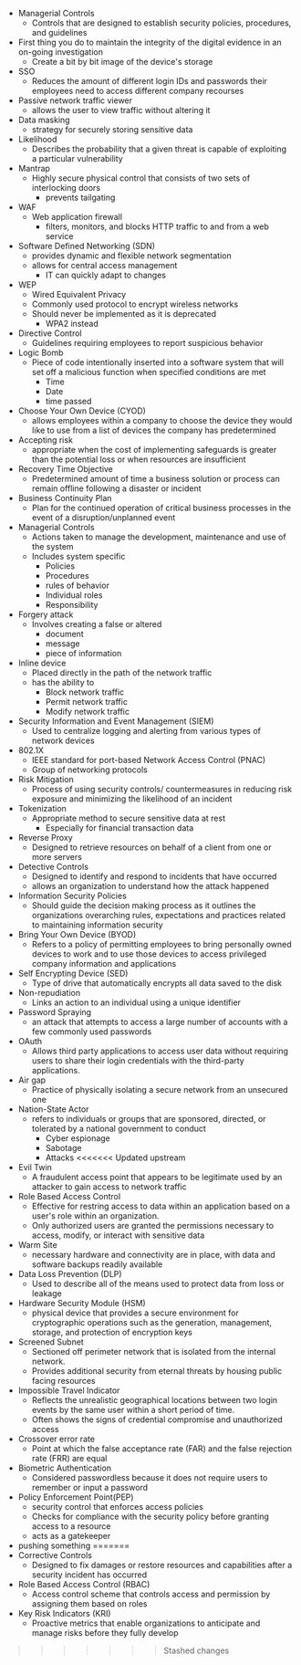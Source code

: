 - Managerial Controls
	- Controls that are designed to establish security policies, procedures, and guidelines
- First thing you do to maintain the integrity of the digital evidence in an on-going investigation
	- Create a bit by bit image of the device's storage
- SSO
	- Reduces the amount of different login IDs and passwords their employees need to access different company recourses 
- Passive network traffic viewer
	- allows the user to view traffic without altering it
- Data masking
	- strategy for securely storing sensitive data
- Likelihood
	- Describes the probability that a given threat is capable of exploiting a particular vulnerability
- Mantrap
	- Highly secure physical control that consists of two sets of interlocking doors
		- prevents tailgating
- WAF
	- Web application firewall
		- filters, monitors, and blocks HTTP traffic to and from a web service
- Software Defined Networking (SDN)
	- provides dynamic and flexible network segmentation
	- allows for central access management
		- IT can quickly adapt to changes
- WEP
	- Wired Equivalent Privacy
	- Commonly used protocol to encrypt wireless networks
	- Should never be implemented as it is deprecated
		- WPA2 instead
- Directive Control
	- Guidelines requiring employees to report suspicious behavior
- Logic Bomb
	- Piece of code intentionally inserted into a software system that will set off a malicious function when specified conditions are met
		- Time
		- Date
		- time passed
- Choose Your Own Device (CYOD)
	- allows employees within a company to choose the device they would like to use from a list of devices the company has predetermined
- Accepting risk
	- appropriate when the cost of implementing safeguards is greater than the potential loss or when resources are insufficient
- Recovery Time Objective
	- Predetermined amount of time a business solution or process can remain offline following a disaster or incident
- Business Continuity Plan
	- Plan for the continued operation of critical business processes in the event of a disruption/unplanned event
- Managerial Controls
	- Actions taken to manage the development, maintenance and use of the system
	- Includes system specific
		- Policies
		- Procedures
		- rules of behavior
		- Individual roles
		- Responsibility
- Forgery attack
	- Involves creating a false or altered
		- document
		- message
		- piece of information
- Inline device
	- Placed directly in the path of the network traffic
	- has the ability to
		- Block network traffic
		- Permit network traffic
		- Modify network traffic
- Security Information and Event Management (SIEM)
	- Used to centralize logging and alerting from various types of network devices
- 802.1X
	- IEEE standard for port-based Network Access Control (PNAC)
	- Group of networking protocols
- Risk Mitigation
	- Process of using security controls/ countermeasures in reducing risk exposure and minimizing the likelihood of an incident
- Tokenization
	- Appropriate method to secure sensitive data at rest
		- Especially for financial transaction data
- Reverse Proxy
	- Designed to retrieve resources on behalf of a client from one or more servers
- Detective Controls
	- Designed to identify and respond to incidents that have occurred
	- allows an organization to understand how the attack happened
- Information Security Policies
	- Should guide the decision making process as it outlines the organizations overarching rules, expectations and practices related to maintaining information security
- Bring Your Own Device (BYOD)
	- Refers to a policy of permitting employees to bring personally owned devices to work and to use those devices to access privileged company information and applications 
- Self Encrypting Device (SED)
	- Type of drive that automatically encrypts all data saved to the disk
- Non-repudiation
	- Links an action to an individual using a unique identifier
- Password Spraying
	- an attack that attempts to access a large number of accounts with a few commonly used passwords
- OAuth
	- Allows third party applications to access user data without requiring users to share their login credentials with the third-party applications.
- Air gap
	- Practice of physically isolating a secure network from an unsecured one
- Nation-State Actor
	- refers to individuals or groups that are sponsored, directed, or tolerated by a national government to conduct
		- Cyber espionage
		- Sabotage
		- Attacks
<<<<<<< Updated upstream
- Evil Twin
	- A fraudulent access point that appears to be legitimate used by an attacker to gain access to network traffic
- Role Based Access Control
	- Effective for restring access to data within an application based on a user's role within an organization.
	- Only authorized users are granted the permissions necessary to access, modify, or interact with sensitive data
- Warm Site
	- necessary hardware and connectivity are in place, with data and software backups readily available
- Data Loss Prevention (DLP)
	- Used to describe all of the means used to protect data from loss or leakage
- Hardware Security Module (HSM)
	- physical device that provides a secure environment for cryptographic operations such as the generation, management, storage, and protection of encryption keys
- Screened Subnet
	- Sectioned off perimeter network that is isolated from the internal network. 
	- Provides additional security from eternal threats by housing public facing resources
- Impossible Travel Indicator
	- Reflects the unrealistic geographical locations between two login events by the same user within a short period of time. 
	- Often shows the signs of credential compromise and unauthorized access
- Crossover error rate
	- Point at which the false acceptance rate (FAR) and the false rejection rate (FRR) are equal
- Biometric Authentication
	- Considered passwordless because it does not require users to remember or input a password
- Policy Enforcement Point(PEP)
	- security control that enforces access policies
	- Checks for compliance with the security policy before granting access to a resource
	- acts as a gatekeeper
- pushing something
=======
- Corrective Controls
	- Designed to fix damages or restore resources and capabilities after a security incident has occurred 
- Role Based Access Control (RBAC)
	- Access control scheme that controls access and permission by assigning them based on roles
- Key Risk Indicators (KRI)
	- Proactive metrics that enable organizations to anticipate and manage risks before they fully develop
>>>>>>> Stashed changes
